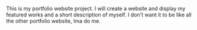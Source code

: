 This is my portfolio website project. I will create a website and display my featured works and a short description of myself. I don't want it to be like all the other portfolio website, Ima do me. 